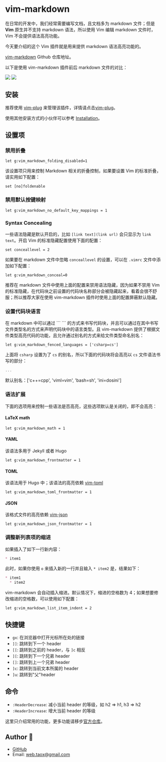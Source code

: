 # vim-markdown

在日常的开发中，我们经常需要编写文档，且文档多为 markdown 文件；但是 **Vim** 原生并不支持 markdown 语法，所以使用 Vim 编辑 markdown 文件时，Vim 不会提供语法高亮功能。

今天要介绍的这个 Vim 插件就是用来提供 markdown 语法高亮功能的。

[vim-markdown](https://github.com/plasticboy/vim-markdown) Github 仓库地址。

以下是使用 vim-markdown 插件前后 markdown 文件的对比：

![](../images/vim-markdown/before.jpg)
![](../images/vim-markdown/after.jpg)

## 安装

推荐使用 [vim-plug](./vim-plug.md) 来管理该插件，详情请点击[vim-plug](./vim-plug.md)。

使用其他安装方式的小伙伴可以参考 [Installation](https://github.com/plasticboy/vim-markdown#installation)。

## 设置项

### 禁用折叠

```viml
let g:vim_markdown_folding_disabled=1
```

该设置项只用来控制 Markdown 相关的折叠控制，如果要设置 Vim 的标准折叠，请实用如下配置：

```viml
set [no]foldenable
```

### 禁用默认按键映射

```viml
let g:vim_markdown_no_default_key_mappings = 1
```

### Syntax Concealing

一些语法隐藏是默认开启的，比如 `[link text](link url)` 会只显示为 `link text`。开启 Vim 的标准隐藏配置使用下面的配置：

```viml
set conceallevel = 2
```

如果要在 markdown 文件中忽略 `conceallevel` 的设置，可以在 `.vimrc` 文件中添加如下配置：

```viml
let g:vim_markdown_conceal=0
```
推荐在 markdown 文件中使用上面的配置来禁用语法隐藏，因为如果不禁用 Vim 的标准隐藏，在代码块之前设置的代码块名称部分会被隐藏起来，看着会很不舒服；所以推荐大家在使用 vim-markdown 插件时使用上面的配置屏蔽默认隐藏。

### 设置代码块语言

在 markdown 中可以通过 \`\`\` \`\`\` 的方式来书写代码块，并且可以通过在其中书写文件类型名的方式来声明代码块中的语言类型。且 vim-markdown 提供了根据文件类型高亮代码的功能，且允许通过别名的方式来给文件类型命名别名：

```viml
let g:vim_markdown_fenced_languages = ['csharp=cs']
```

上面将 `csharp` 设置为了 `cs` 的别名，所以下面的代码块将会高亮以 `cs` 文件语法书写的部分：

```csharp
...
```

默认别名：['c++=cpp', 'viml=vim', 'bash=sh', 'ini=dosini']

### 语法扩展

下面的选项用来控制一些语法是否高亮，这些选项默认是关闭的，即不会高亮：

#### LaTeX math

```viml
let g:vim_markdown_math = 1
```

#### YAML

该语法多用于 Jekyll 或者 Hugo

```viml
let g:vim_markdown_frontmatter = 1
```

#### TOML

该语法用于 Hugo 中；该语法的高亮依赖 [vim-toml](https://github.com/cespare/vim-toml)

```viml
let g:vim_markdown_toml_frontmatter = 1
```

#### JSON

该格式文件的高亮依赖 [vim-json](https://github.com/elzr/vim-json)

```viml
let g:vim_markdown_json_frontmatter = 1
```

### 调整新列表项的缩进

如果插入了如下一行新内容：

```markdown
* item1
```

此时，如果你使用 `o` 来插入新的一行并且输入 `* item2` 是，结果如下：

```markdown
* item1
  * item2
```

vim-markdown 会自动插入缩进。默认情况下，缩进的空格数为 4；如果想要修改缩进的空格数，可以使用如下配置：

```viml
let g:vim_markdown_list_item_indent = 2
```

## 快捷键

* `gx`: 在浏览器中打开光标所在处的链接
* `]]`: 跳转到下一个 header
* `[[`: 跳转到之前的 header，与 `]c` 相反
* `][`: 跳转到下一个兄弟 header
* `[]`: 跳转到上一个兄弟 header
* `]c`: 跳转到当前文本所属的 header
* `]u`: 跳转到"父"header

## 命令

* `:HeaderDecrease`: 减小当前 header 的等级，如 h2 => h1, h3 => h2
* `:HeaderIncrease`: 增大当前 header 的等级

这里只介绍常用的功能，更多功能请移步[官方仓库](https://github.com/plasticboy/vim-markdown#installation)。

## Author 🦀

* [GitHub](https://github.com/Tao-Quixote)
* Email: <web.taox@gmail.com>
